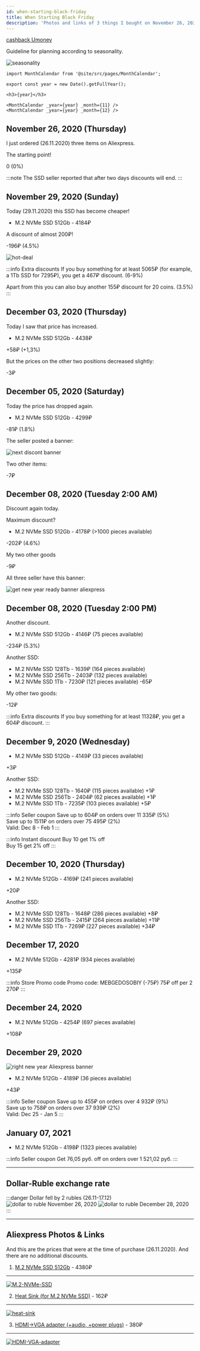 ```yaml
---
id: when-starting-black-friday
title: When Starting Black Friday
description: 'Photos and links of 3 things I bought on November 26, 2020 on Black Friday'
---
```


[cashback Umoney](https://yoomoney.ru/promo/offer/4164-aliexpress?viewId=35ed027c-5ff6-c4e4-ce58-2dbb000f0000)

Guideline for planning according to seasonality.

![seasonality](seasonality-en.svg)

```mdx-code-block
import MonthCalendar from '@site/src/pages/MonthCalendar';

export const year = new Date().getFullYear();

<h3>{year}</h3>

<MonthCalendar _year={year} _month={11} />
<MonthCalendar _year={year} _month={12} />
```

## November 26, 2020 (Thursday)

I just ordered (26.11.2020) three items on Aliexpress.

The starting point!

0 (0%)

:::note The SSD seller reported that after two days discounts will end. :::

## November 29, 2020 (Sunday)

Today (29.11.2020) this SSD has become cheaper!

- M.2 NVMe SSD 512Gb - 4184₽

A discount of almost 200₽!

-196₽ (4.5%)

![hot-deal](hot-deal-black-friday-aliexpress.jpg)

:::info Extra discounts If you buy something for at least 5065₽ (for example, a 1Tb SSD for 7295₽), you get a 467₽ discount. (6-9%)

Apart from this you can also buy another 155₽ discount for 20 coins. (3.5%) :::

## December 03, 2020 (Thursday)

Today I saw that price has increased.

- M.2 NVMe SSD 512Gb - 4438₽

+58₽ (+1,3%)

But the prices on the other two positions decreased slightly:

-3₽

## December 05, 2020 (Saturday)

Today the price has dropped again.

- M.2 NVMe SSD 512Gb - 4299₽

-81₽ (1.8%)

The seller posted a banner:

![next discont banner](black-friday-banner-2.jpg)

Two other items:

-7₽

## December 08, 2020 (Tuesday 2:00 AM)

Discount again today.

Maximum discount?

- M.2 NVMe SSD 512Gb - 4178₽ (>1000 pieces available)

-202₽ (4.6%)

My two other goods

-9₽

All three seller have this banner:

![get new year ready banner aliexpress](get-new-year-ready-banner-aliexpress.jpg)

## December 08, 2020 (Tuesday 2:00 PM)

Another discount.

- M.2 NVMe SSD 512Gb - 4146₽ (75 pieces available)

-234₽ (5.3%)

Another SSD:

- M.2 NVMe SSD 128Tb - 1639₽ (164 pieces available)
- M.2 NVMe SSD 256Tb - 2403₽ (132 pieces available)
- M.2 NVMe SSD 1Tb - 7230₽ (121 pieces available) -65₽

My other two goods:

-12₽

:::info Extra discounts If you buy something for at least 11328₽, you get a 604₽ discount. :::

## December 9, 2020 (Wednesday)

- M.2 NVMe SSD 512Gb - 4149₽ (33 pieces available)

+3₽

Another SSD:

- M.2 NVMe SSD 128Tb - 1640₽ (115 pieces available) +1₽
- M.2 NVMe SSD 256Tb - 2404₽ (62 pieces available) +1₽
- M.2 NVMe SSD 1Tb - 7235₽ (103 pieces available) +5₽

:::info Seller coupon Save up to 604₽ on orders over 11 335₽ (5%)  
Save up to 1511₽ on orders over 75 495₽ (2%)  
Valid: Dec 8 - Feb 1 :::

:::info Instant discount Buy 10 get 1% off  
Buy 15 get 2% off :::

## December 10, 2020 (Thursday)

- M.2 NVMe 512Gb - 4169₽ (241 pieces available)

+20₽

Another SSD:

- M.2 NVMe SSD 128Tb - 1648₽ (286 pieces available) +8₽
- M.2 NVMe SSD 256Tb - 2415₽ (264 pieces available) +11₽
- M.2 NVMe SSD 1Tb - 7269₽ (227 pieces available) +34₽

## December 17, 2020

- M.2 NVMe 512Gb - 4281₽ (934 pieces available)

+135₽

:::info Store Promo code Promo code: MEBGEDOSOBIY (-75₽) 75₽ off per 2 270₽ :::

## December 24, 2020

- M.2 NVMe 512Gb - 4254₽ (697 pieces available)

+108₽

## December 29, 2020

![right new year Aliexpress banner](right-new-year-banner.png)

- M.2 NVMe 512Gb - 4189₽ (36 pieces available)

+43₽

:::info Seller coupon Save up to 455₽ on orders over 4 932₽ (9%)  
Save up to 758₽ on orders over 37 939₽ (2%)  
Valid: Dec 25 - Jan 5 :::

## January 07, 2021

- M.2 NVMe 512Gb - 4198₽ (1323 pieces available)

:::info Seller coupon Get 76,05 руб. off on orders over 1 521,02 руб. :::

---

## Dollar-Ruble exchange rate

:::danger Dollar fell by 2 rubles (26.11-17.12) ![dollar to ruble November 26, 2020 ](dollar-to-ruble-26-11-2020.jpg) ![dollar to ruble December 28, 2020 ](dollar-to-ruble-28-12-2020.png) :::

---

## Aliexpress Photos & Links

And this are the prices that were at the time of purchase (26.11.2020). And there are no additional discounts.

1. [M.2 NVMe SSD 512Gb](https://aliexpress.ru/item/32847169083.html?cv=815660&af=205380&utm_campaign=205380&aff_platform=link-c-tool&utm_medium=cpa&sk=mr6wR6CC&aff_trace_key=8fdfbd25346e41a1999b627179d14b1e-1606479893486-02170-mr6wR6CC&dp=25ba1848a13d9061635b53c8f8eedc4b&terminal_id=b5d4c8214650400883a6bb062ce6397f&utm_source=admitad&utm_content=815660) - 4380₽

---

[![M.2-NVMe-SSD](KingSpec-M2-NVMe-ssd-PCIe.jpg)](KingSpec-M2-NVMe-ssd-PCIe.jpg)

2. [Heat Sink (for M.2 NVMe SSD)](https://aliexpress.ru/item/4001062118667.html?spm=a2g0s.9042311.0.0.384533edvvLOiB) - 162₽

---

[![heat-sink](M-2-NGFF-heat-sink.jpg)](M-2-NGFF-heat-sink.jpg)

3. [HDMI->VGA adapter (+audio, +power plugs)](https://aliexpress.ru/item/32864796089.html?spm=a2g0s.9042311.0.0.384533edvvLOiB) - 380₽

---

[![HDMI-VGA-adapter](hdmi-vga-adapter.jpg)](hdmi-vga-adapter.jpg)
